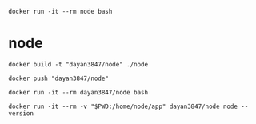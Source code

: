 ````shell
docker run -it --rm node bash
````

# node

````shell
docker build -t "dayan3847/node" ./node
````

````shell
docker push "dayan3847/node"
````

````shell
docker run -it --rm dayan3847/node bash
````

````shell
docker run -it --rm -v "$PWD:/home/node/app" dayan3847/node node --version
````
